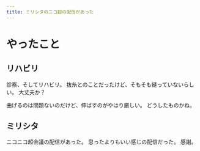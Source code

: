 ```yaml
---
title: ミリシタのニコ超の配信があった
---
```


# やったこと

## リハビリ

診察、そしてリハビリ。
抜糸とのことだったけど、そもそも縫っていないらしい。
大丈夫か？

曲げるのは問題ないのだけど、伸ばすのがやはり厳しい。
どうしたものかね。

## ミリシタ

ニコニコ超会議の配信があった。
思ったよりもいい感じの配信だった。
感謝。
